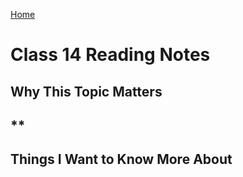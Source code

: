 [Home](https://pgmorales76.github.io/reading_notes_301/)

# Class 14 Reading Notes

## Why This Topic Matters

## **

###

[]()

## Things I Want to Know More About

###
